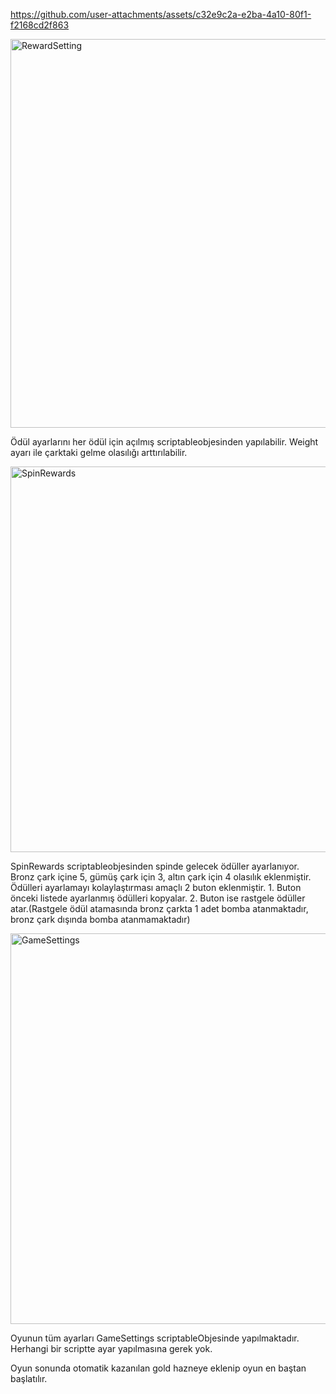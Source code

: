 


https://github.com/user-attachments/assets/c32e9c2a-e2ba-4a10-80f1-f2168cd2f863


<img width="622" alt="RewardSetting" src="https://github.com/user-attachments/assets/7fe167e4-e5cf-4a05-9dfc-0d439765090a" />

Ödül ayarlarını her ödül için açılmış scriptableobjesinden yapılabilir. Weight ayarı ile çarktaki gelme olasılığı arttırılabilir.

<img width="617" alt="SpinRewards" src="https://github.com/user-attachments/assets/1e629852-fd17-45da-9084-79f5ed04314d" />

SpinRewards scriptableobjesinden spinde gelecek ödüller ayarlanıyor. Bronz çark içine 5, gümüş çark için 3, altın çark için 4 olasılık eklenmiştir. Ödülleri ayarlamayı kolaylaştırması amaçlı 2 buton eklenmiştir. 1. Buton önceki listede ayarlanmış ödülleri kopyalar. 2. Buton ise rastgele ödüller atar.(Rastgele ödül atamasında bronz çarkta 1 adet bomba atanmaktadır, bronz çark dışında bomba atanmamaktadır)

<img width="625" alt="GameSettings" src="https://github.com/user-attachments/assets/0ce0f9d3-fc09-4a0d-85d7-cf179ee6b645" />

Oyunun tüm ayarları GameSettings scriptableObjesinde yapılmaktadır. Herhangi bir scriptte ayar yapılmasına gerek yok.

Oyun sonunda otomatik kazanılan gold hazneye eklenip oyun en baştan başlatılır.

